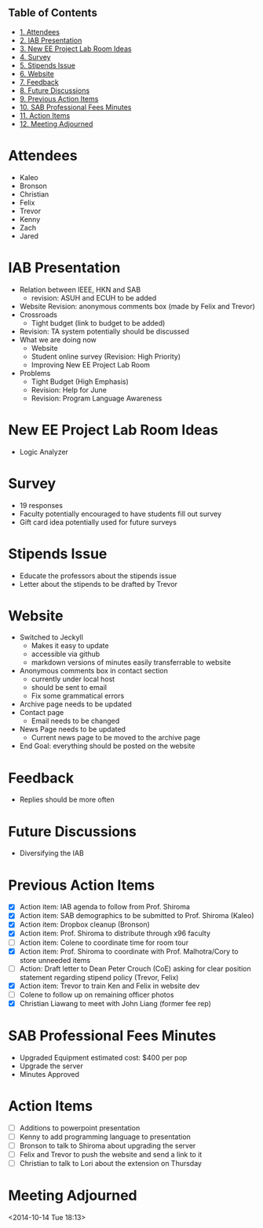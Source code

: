 <div id="table-of-contents">
<h2>Table of Contents</h2>
<div id="text-table-of-contents">
<ul>
<li><a href="#sec-1">1. Attendees</a></li>
<li><a href="#sec-2">2. IAB Presentation</a></li>
<li><a href="#sec-3">3. New EE Project Lab Room Ideas</a></li>
<li><a href="#sec-4">4. Survey</a></li>
<li><a href="#sec-5">5. Stipends Issue</a></li>
<li><a href="#sec-6">6. Website</a></li>
<li><a href="#sec-7">7. Feedback</a></li>
<li><a href="#sec-8">8. Future Discussions</a></li>
<li><a href="#sec-9">9. Previous Action Items</a></li>
<li><a href="#sec-10">10. SAB Professional Fees Minutes</a></li>
<li><a href="#sec-11">11. Action Items</a></li>
<li><a href="#sec-12">12. Meeting Adjourned</a></li>
</ul>
</div>
</div>

# Attendees<a id="sec-1" name="sec-1"></a>

-   Kaleo
-   Bronson
-   Christian
-   Felix
-   Trevor
-   Kenny
-   Zach
-   Jared

# IAB Presentation<a id="sec-2" name="sec-2"></a>

-   Relation between IEEE, HKN and SAB 
    -   revision: ASUH and ECUH to be added
-   Website Revision: anonymous comments box (made by Felix and Trevor)
-   Crossroads
    -   Tight budget (link to budget to be added)
-   Revision: TA system potentially should be discussed
-   What we are doing now
    -   Website
    -   Student online survey (Revision: High Priority)
    -   Improving New EE Project Lab Room
-   Problems
    -   Tight Budget (High Emphasis)
    -   Revision: Help for June
    -   Revision: Program Language Awareness

# New EE Project Lab Room Ideas<a id="sec-3" name="sec-3"></a>

-   Logic Analyzer

# Survey<a id="sec-4" name="sec-4"></a>

-   19 responses
-   Faculty potentially encouraged to have students fill out survey
-   Gift card idea potentially used for future surveys

# Stipends Issue<a id="sec-5" name="sec-5"></a>

-   Educate the professors about the stipends issue
-   Letter about the stipends to be drafted by Trevor

# Website<a id="sec-6" name="sec-6"></a>

-   Switched to Jeckyll
    -   Makes it easy to update
    -   accessible via github
    -   markdown versions of minutes easily transferrable to website
-   Anonymous comments box in contact section
    -   currently under local host
    -   should be sent to email
    -   Fix some grammatical errors
-   Archive page needs to be updated
-   Contact page
    -   Email needs to be changed
-   News Page needs to be updated
    -   Current news page to be moved to the archive page
-   End Goal: everything should be posted on the website

# Feedback<a id="sec-7" name="sec-7"></a>

-   Replies should be more often

# Future Discussions<a id="sec-8" name="sec-8"></a>

-   Diversifying the IAB

# Previous Action Items<a id="sec-9" name="sec-9"></a>

-   [X] Action item: IAB agenda to follow from Prof. Shiroma
-   [X] Action item: SAB demographics to be submitted to Prof. Shiroma (Kaleo)
-   [X] Action item: Dropbox cleanup (Bronson)
-   [X] Action item: Prof. Shiroma to distribute through x96 faculty
-   [ ] Action item: Colene to coordinate time for room tour
-   [X] Action item: Prof. Shiroma to coordinate with Prof. Malhotra/Cory to store unneeded items
-   [ ] Action: Draft letter to Dean Peter Crouch (CoE) asking for clear position statement regarding stipend policy (Trevor, Felix)
-   [X] Action item: Trevor to train Ken and Felix in website dev
-   [ ] Colene to follow up on remaining officer photos
-   [X] Christian Liawang to meet with John Liang (former fee rep)

# SAB Professional Fees Minutes<a id="sec-10" name="sec-10"></a>

-   Upgraded Equipment estimated cost: $400 per pop
-   Upgrade the server
-   Minutes Approved

# Action Items<a id="sec-11" name="sec-11"></a>

-   [ ] Additions to powerpoint presentation
-   [ ] Kenny to add programming language to presentation
-   [ ] Bronson to talk to Shiroma about upgrading the server
-   [ ] Felix and Trevor to push the website and send a link to it
-   [ ] Christian to talk to Lori about the extension on Thursday

# Meeting Adjourned<a id="sec-12" name="sec-12"></a>

<span class="timestamp-wrapper"><span class="timestamp">&lt;2014-10-14 Tue 18:13&gt;</span></span>
